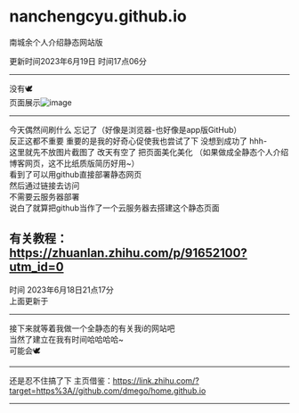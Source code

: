 # nanchengcyu.github.io
南城余个人介绍静态网站版

更新时间2023年6月19日 时间17点06分<br> 

-------------------------------------------------
没有🕊 <br> 
页面展示![image](https://github.com/nanchengcyu/nanchengcyu.github.io/assets/104661473/52ed9403-8217-4a96-a9b0-701c14b5667a)

--------------------------------------------------


今天偶然间刷什么 忘记了（好像是浏览器-也好像是app版GitHub）<br>
反正这都不重要 重要的是我的好奇心促使我也尝试了下 没想到成功了 hhh-<br>
这里就先不放图片截图了 改天有空了 把页面美化美化 （如果做成全静态个人介绍博客网页，这不比纸质版简历好用~）  <br> 
看到了可以用github直接部署静态网页 <br>
然后通过链接去访问 <br>
不需要云服务器部署<br>
说白了就算把github当作了一个云服务器去搭建这个静态页面<br>

有关教程：https://zhuanlan.zhihu.com/p/91652100?utm_id=0
-------------------------------------------------------
时间 2023年6月18日21点17分<br>
上面更新于<br>

--------------------------------------------------------

接下来就等着我做一个全静态的有关我i的网站吧<br>
当然了建立在我有时间哈哈哈哈~<br>
可能会🕊<br>

---------------------------------
还是忍不住搞了下
主页借鉴：https://link.zhihu.com/?target=https%3A//github.com/dmego/home.github.io

---------------------------------
